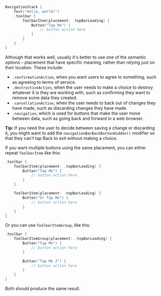 ```swift
NavigationStack {
    Text("Hello, world!")
    .toolbar {
        ToolbarItem(placement: .topBarLeading) {
            Button("Tap Me") {
                // button action here
            }
        }
    }
}
```

Although that works well, usually it's better to use one of the semantic options – placement that have specific meaning, rather than relying just on their location. These include:
- `.confirmationAction`, when you want users to agree to something, such as agreeing to terms of service.
- `.destructiveAction`, when the user needs to make a choice to destroy whatever it is they are working with, such as confirming they want to remove some data they created.
- `.cancellationAction`, when the user needs to back out of changes they have made, such as discarding changes they have made.
- `.navigation`, which is used for buttons that make the user move between data, such as going back and forward in a web browser.

**Tip:** If you need the user to decide between saving a change or discarding it, you might want to add the `navigationBarBackButtonHidden()` modifier so that they can't tap Back to exit without making a choice.

If you want multiple buttons using the same placement, you can either repeat `ToolbarItem` like this:
```swift
.toolbar {
    ToolbarItem(placement: .topBarLeading) {
        Button("Tap Me") {
            // button action here
        }
    }

    ToolbarItem(placement: .topBarLeading) {
        Button("Or Tap Me") {
            // button action here
        }
    }
}
```

Or you can use `ToolbarItemGroup`, like this:
```swift
.toolbar {
    ToolbarItemGroup(placement: .topBarLeading) {
        Button("Tap Me") {
            // button action here
        }

        Button("Tap Me 2") {
            // button action here
        }
    }
}
```

Both should produce the same result.
